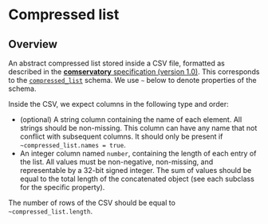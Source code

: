 # Compressed list

## Overview

An abstract compressed list stored inside a CSV file, formatted as described in the [**comservatory** specification (version 1.0)](https://github.com/ArtifactDB/comservatory).
This corresponds to the [`compressed_list`](https://github.com/ArtifactDB/BiocObjectSchemas/raw/master/raw/compressed_list/v1.json) schema.
We use `~` below to denote properties of the schema.

Inside the CSV, we expect columns in the following type and order:

- (optional) A string column containing the name of each element.
  All strings should be non-missing.
  This column can have any name that not conflict with subsequent columns.
  It should only be present if `~compressed_list.names = true`.
- An integer column named `number`, containing the length of each entry of the list.
  All values must be non-negative, non-missing, and representable by a 32-bit signed integer.
  The sum of values should be equal to the total length of the concatenated object (see each subclass for the specific property).

The number of rows of the CSV should be equal to `~compressed_list.length`.
